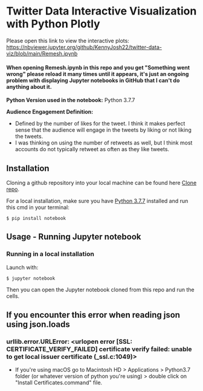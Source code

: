 # Twitter Data Interactive Visualization with Python Plotly

Please open this link to view the interactive plots:
https://nbviewer.jupyter.org/github/KennyJosh22/twitter-data-viz/blob/main/Remesh.ipynb

#### When opening Remesh.ipynb in this repo and you get "Something went wrong" please reload it many times until it appears, it's just an ongoing problem with displaying Jupyter notebooks in GitHub that I can't do anything about it. 

**Python Version used in the notebook:** Python 3.7.7

**Audience Engagement Definition:**

- Defined by the number of likes for the tweet. I think it makes perfect sense that the audience will engage in the tweets by liking or not liking the tweets. 
- I was thinking on using the number of retweets as well, but I think most accounts do not typically retweet as often as they like tweets.


## Installation


Cloning a github repository into your local machine can be found here [Clone repo](https://docs.github.com/en/github/creating-cloning-and-archiving-repositories/cloning-a-repository-from-github/cloning-a-repository#cloning-a-repository-using-the-command-line). 


For a local installation, make sure you have [Python 3.7.7](https://www.python.org/downloads/release/python-377/) installed and run this cmd in your terminal:

    $ pip install notebook


## Usage - Running Jupyter notebook

### Running in a local installation

Launch with:

    $ jupyter notebook


Then you can open the Jupyter notebook cloned from this repo and run the cells.




## If you encounter this error when reading json using json.loads

### urllib.error.URLError: <urlopen error [SSL: CERTIFICATE_VERIFY_FAILED] certificate verify failed: unable to get local issuer certificate (_ssl.c:1049)>

- If you're using macOS go to Macintosh HD > Applications > Python3.7 folder (or whatever version of python you're using) > double click on "Install Certificates.command" file.



